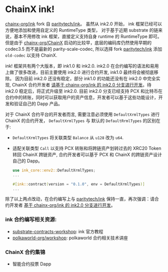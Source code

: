 # ChainX ink!

[chainx-org/ink](https://github.com/chainx-org/ink) fork 自 [paritytech/ink](https://github.com/paritytech/ink)。 虽然从 ink2.0 开始， ink 框架已经可以方便地添加和使用自定义的 RuntimeType 类型， 对于基于近期 substrate 的链来说，基本不用修改 ink 框架，直接定义支持自身 runtime 的 RuntimeType 即可。但是由于 [chainx-org/ChainX](https://github.com/chianx-org/ChainX) 启动的比较早，底层的编码库仍然使用早期的 codec3.5 而不是最新的 parity-scale-codec, 所以选择 fork [paritytech/ink](https://github.com/paritytech/ink) 添加 `old-codec` 以支持 ChainX.

ink! 框架共有两个大版本，即 ink1.0 和 ink2.0. ink2.0 在合约编写的语法和易用上做了很多改进，目前主要使用 ink2.0 进行合约开发, ink1.0 最终将会被彻底移除。 因为目前 ink2.0 还没有稳定，部分 ink1.0 的功能还没有在 ink2.0 中完全实现, ChainX 合约开发者 [请基于 chainx-org/ink 的 ink2.0 分支进行开发](https://github.com/chainx-org/ink/tree/ink2.0)。待 ink2.0 稳定后，将正式升级至 ink2.0. 目前 ink2.0 分支已经支持 PCX 和比特币在合约中的转账，同时可以获取用户的资产信息，开发者可以基于这些功能设计，开发和验证自己的 Dapp 产品。

对于 ChainX 合约平台的开发者而言, 需要注意必须使用 `DefaultXrmlTypes` 进行 ChainX 的合约开发， `DefaultXrmlTypes` 与 默认的 `DefaultRrmlTypes` 的区别在于:

- `DefaultXrmlTypes` 将关联类型 `Balance` 从 `u128` 改为 `u64`.
- 适配关联类型 `Call` 以支持 PCX 转账和将跨链资产划转过去的 XRC20 Token 转回 ChainX 跨链资产, 合约开发者可以基于 PCX 和 ChainX 的跨链资产设计自己的 Dapp。

    ```rust
    use ink_core::env2::DefaultXrmlTypes;
    ...

    #[ink::contract(version = "0.1.0", env = DefaultXrmlTypes)]
    ...
    ```

除了以上两点改动，在合约编写上与 [paritytech/ink](https://github.com/paritytech/ink) 保持一直，再次强调：请合约开发者 [基于 chainx-org/ink 的 ink2.0 分支进行开发](https://github.com/chainx-org/ink/tree/ink2.0)。


### ink 合约编写相关资源:

- [substrate-contracts-workshop](https://substrate.dev/substrate-contracts-workshop/#/0/introduction): ink 官方教程
- [polkaworld-org/workshop](https://github.com/polkaworld-org/workshop): polkaworld 合约相关技术讲座

### ChainX 合约集锦

- 智能合约投票 Dapp
